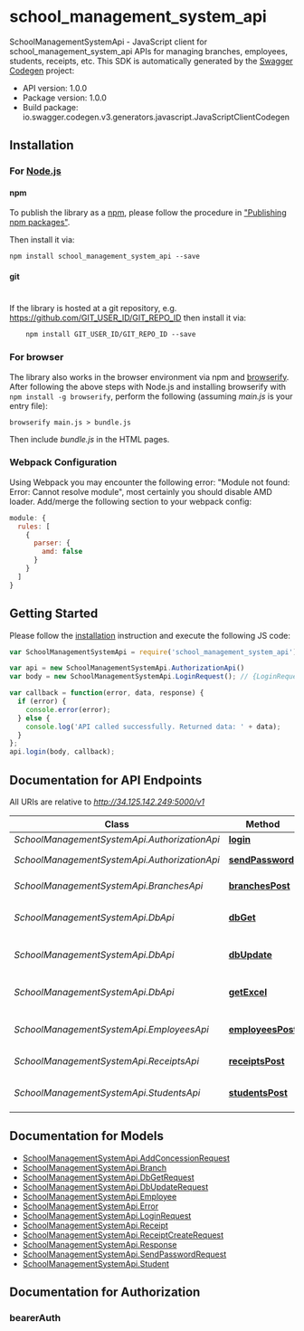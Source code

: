 # school_management_system_api

SchoolManagementSystemApi - JavaScript client for school_management_system_api
APIs for managing branches, employees, students, receipts, etc.
This SDK is automatically generated by the [Swagger Codegen](https://github.com/swagger-api/swagger-codegen) project:

- API version: 1.0.0
- Package version: 1.0.0
- Build package: io.swagger.codegen.v3.generators.javascript.JavaScriptClientCodegen

## Installation

### For [Node.js](https://nodejs.org/)

#### npm

To publish the library as a [npm](https://www.npmjs.com/),
please follow the procedure in ["Publishing npm packages"](https://docs.npmjs.com/getting-started/publishing-npm-packages).

Then install it via:

```shell
npm install school_management_system_api --save
```

#### git
#
If the library is hosted at a git repository, e.g.
https://github.com/GIT_USER_ID/GIT_REPO_ID
then install it via:

```shell
    npm install GIT_USER_ID/GIT_REPO_ID --save
```

### For browser

The library also works in the browser environment via npm and [browserify](http://browserify.org/). After following
the above steps with Node.js and installing browserify with `npm install -g browserify`,
perform the following (assuming *main.js* is your entry file):

```shell
browserify main.js > bundle.js
```

Then include *bundle.js* in the HTML pages.

### Webpack Configuration

Using Webpack you may encounter the following error: "Module not found: Error:
Cannot resolve module", most certainly you should disable AMD loader. Add/merge
the following section to your webpack config:

```javascript
module: {
  rules: [
    {
      parser: {
        amd: false
      }
    }
  ]
}
```

## Getting Started

Please follow the [installation](#installation) instruction and execute the following JS code:

```javascript
var SchoolManagementSystemApi = require('school_management_system_api');

var api = new SchoolManagementSystemApi.AuthorizationApi()
var body = new SchoolManagementSystemApi.LoginRequest(); // {LoginRequest} 

var callback = function(error, data, response) {
  if (error) {
    console.error(error);
  } else {
    console.log('API called successfully. Returned data: ' + data);
  }
};
api.login(body, callback);
```

## Documentation for API Endpoints

All URIs are relative to *http://34.125.142.249:5000/v1*

Class | Method | HTTP request | Description
------------ | ------------- | ------------- | -------------
*SchoolManagementSystemApi.AuthorizationApi* | [**login**](docs/AuthorizationApi.md#login) | **POST** /login | Login
*SchoolManagementSystemApi.AuthorizationApi* | [**sendPassword**](docs/AuthorizationApi.md#sendPassword) | **POST** /send_password | Send password
*SchoolManagementSystemApi.BranchesApi* | [**branchesPost**](docs/BranchesApi.md#branchesPost) | **POST** /branches | Create a new branch
*SchoolManagementSystemApi.DbApi* | [**dbGet**](docs/DbApi.md#dbGet) | **POST** /db/get | Retrieve all data from database
*SchoolManagementSystemApi.DbApi* | [**dbUpdate**](docs/DbApi.md#dbUpdate) | **POST** /db/update | Update data in database
*SchoolManagementSystemApi.DbApi* | [**getExcel**](docs/DbApi.md#getExcel) | **POST** /db/get_excel | Retrieve all data from database
*SchoolManagementSystemApi.EmployeesApi* | [**employeesPost**](docs/EmployeesApi.md#employeesPost) | **POST** /employees | Create a new employee
*SchoolManagementSystemApi.ReceiptsApi* | [**receiptsPost**](docs/ReceiptsApi.md#receiptsPost) | **POST** /receipt/create | Create a new receipt
*SchoolManagementSystemApi.StudentsApi* | [**studentsPost**](docs/StudentsApi.md#studentsPost) | **POST** /students | Create a new student

## Documentation for Models

 - [SchoolManagementSystemApi.AddConcessionRequest](docs/AddConcessionRequest.md)
 - [SchoolManagementSystemApi.Branch](docs/Branch.md)
 - [SchoolManagementSystemApi.DbGetRequest](docs/DbGetRequest.md)
 - [SchoolManagementSystemApi.DbUpdateRequest](docs/DbUpdateRequest.md)
 - [SchoolManagementSystemApi.Employee](docs/Employee.md)
 - [SchoolManagementSystemApi.Error](docs/Error.md)
 - [SchoolManagementSystemApi.LoginRequest](docs/LoginRequest.md)
 - [SchoolManagementSystemApi.Receipt](docs/Receipt.md)
 - [SchoolManagementSystemApi.ReceiptCreateRequest](docs/ReceiptCreateRequest.md)
 - [SchoolManagementSystemApi.Response](docs/Response.md)
 - [SchoolManagementSystemApi.SendPasswordRequest](docs/SendPasswordRequest.md)
 - [SchoolManagementSystemApi.Student](docs/Student.md)

## Documentation for Authorization


### bearerAuth



